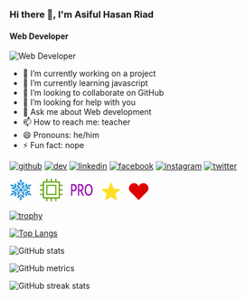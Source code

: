 ### Hi there 👋, I'm Asiful Hasan Riad
#### Web Developer
![Web Developer](https://scontent.fdac33-1.fna.fbcdn.net/v/t1.6435-9/186556723_1186736795090746_3740512349191304815_n.jpg?_nc_cat=100&ccb=1-7&_nc_sid=300f58&_nc_eui2=AeETKAMXgtE_7XqV0o8RXUcwDrEuO3xiSjMOsS47fGJKM0Cz9KuugwOzBOKPfbuj7fIH9Ysygg4w71GmFkV-vXSw&_nc_ohc=7B5tiib_-nEAX97mTqk&_nc_ht=scontent.fdac33-1.fna&oh=00_AfAaNkd2XTemVBEcf2761HRcdq8EwfaXcm3t07h-yKXz5g&oe=65A2DE84)





- 🔭 I’m currently working on a project 
- 🌱 I’m currently learning javascript 
- 👯 I’m looking to collaborate on GitHub 
- 🤔 I’m looking for help with you 
- 💬 Ask me about Web development  
- 📫 How to reach me: teacher 
- 😄 Pronouns: he/him 
- ⚡ Fun fact: nope 


[<img src='https://cdn.jsdelivr.net/npm/simple-icons@3.0.1/icons/github.svg' alt='github' height='40'>](https://github.com/https://github.com/me-riad/me-riad)  [<img src='https://cdn.jsdelivr.net/npm/simple-icons@3.0.1/icons/hashnode.svg' alt='dev' height='40'>](https://hashnode.com/@riad91178)  [<img src='https://cdn.jsdelivr.net/npm/simple-icons@3.0.1/icons/linkedin.svg' alt='linkedin' height='40'>](https://www.linkedin.com/in/https://www.linkedin.com/in/seo-expert-bangladesh-digital-marketer//)  [<img src='https://cdn.jsdelivr.net/npm/simple-icons@3.0.1/icons/facebook.svg' alt='facebook' height='40'>](https://www.facebook.com/https://www.facebook.com/ahriad.91178/)  [<img src='https://cdn.jsdelivr.net/npm/simple-icons@3.0.1/icons/instagram.svg' alt='instagram' height='40'>](https://www.instagram.com/https://www.instagram.com/riad_91178//)  [<img src='https://cdn.jsdelivr.net/npm/simple-icons@3.0.1/icons/twitter.svg' alt='twitter' height='40'>](https://twitter.com/https://twitter.com/riad_1059)  

<a href='https://archiveprogram.github.com/'><img src='https://raw.githubusercontent.com/acervenky/animated-github-badges/master/assets/acbadge.gif' width='40' height='40'></a> <a href='https://docs.github.com/en/developers'><img src='https://raw.githubusercontent.com/acervenky/animated-github-badges/master/assets/devbadge.gif' width='40' height='40'></a> <a href='https://github.com/pricing'><img src='https://raw.githubusercontent.com/acervenky/animated-github-badges/master/assets/pro.gif' width='40' height='40'></a> <a href='https://stars.github.com/'><img src='https://raw.githubusercontent.com/acervenky/animated-github-badges/master/assets/starbadge.gif' width='35' height='35'></a> <a href='https://docs.github.com/en/github/supporting-the-open-source-community-with-github-sponsors'><img src='https://raw.githubusercontent.com/acervenky/animated-github-badges/master/assets/sponsorbadge.gif' width='35' height='35'></a> 

[![trophy](https://github-profile-trophy.vercel.app/?username=https://github.com/me-riad/me-riad)](https://github.com/ryo-ma/github-profile-trophy)

[![Top Langs](https://github-readme-stats.vercel.app/api/top-langs/?username=https://github.com/me-riad/me-riad)](https://github.com/anuraghazra/github-readme-stats)

![GitHub stats](https://github-readme-stats.vercel.app/api?username=https://github.com/me-riad/me-riad&show_icons=true&count_private=true)  

![GitHub metrics](https://metrics.lecoq.io/https://github.com/me-riad/me-riad)  

![GitHub streak stats](https://streak-stats.demolab.com/?user=https://github.com/me-riad/me-riad)  

